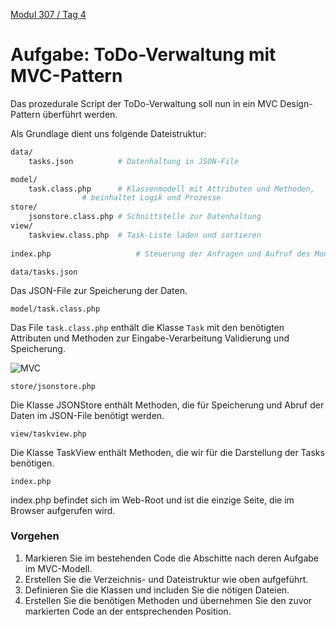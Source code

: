  [Modul 307 / Tag 4](/ilv.307/04-modul-307)
 
# Aufgabe: ToDo-Verwaltung mit MVC-Pattern

Das prozedurale Script der ToDo-Verwaltung soll nun in ein MVC Design-Pattern überführt werden.

Als Grundlage dient uns folgende Dateistruktur:

```bash
data/ 
	tasks.json          # Datenhaltung in JSON-File

model/ 
	task.class.php      # Klassenmodell mit Attributen und Methoden,
			    # beinhaltet Logik und Prozesse
store/
	jsonstore.class.php # Schnittstelle zur Datenhaltung
view/
	taskview.class.php  # Task-Liste laden und sortieren
	
index.php                   # Steuerung der Anfragen und Aufruf des Models
```

`data/tasks.json`

Das JSON-File zur Speicherung der Daten.

`model/task.class.php`

Das File `task.class.php` enthält die Klasse `Task` mit den benötigten Attributen und Methoden zur Eingabe-Verarbeitung Validierung und Speicherung. 

![MVC](/ilv.307/assets/images/uml-class-task.png)

`store/jsonstore.php`

Die Klasse JSONStore enthält Methoden, die für Speicherung und Abruf der Daten im JSON-File benötigt werden. 

`view/taskview.php`

Die Klasse TaskView enthält Methoden, die wir für die Darstellung der Tasks benötigen.

`index.php`

index.php befindet sich im Web-Root und ist die einzige Seite, die im Browser aufgerufen wird. 


### Vorgehen

1. Markieren Sie im bestehenden Code die Abschitte nach deren Aufgabe im MVC-Modell. 
2. Erstellen Sie die Verzeichnis- und Dateistruktur wie oben aufgeführt.
3. Definieren Sie die Klassen und includen Sie die nötigen Dateien.
4. Erstellen Sie die benötigen Methoden und übernehmen Sie den zuvor markierten Code an der entsprechenden Position.
<!--stackedit_data:
eyJoaXN0b3J5IjpbLTEzNTIyMjg2ODYsMTcyNTM5OTc0NF19
-->